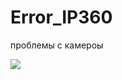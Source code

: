 # Error_IP360
проблемы  с камероы



<img src="https://github.com/MyasnikovIA/Error_IP360/blob/main/img/![photo_2024-01-19_09-32-56.jpg](IMG%2Fphoto_2024-01-19_09-32-56.jpg)camList.png?raw=true"/>